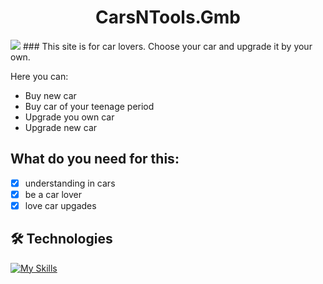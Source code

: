 
# <h1 align='center'>CarsNTools.Gmb</h1>
<img src="http://img.shields.io/static/v1?label=Status&message=in progress&color=yellow&style="/>
### This site is for car lovers. Choose your car and upgrade it by your own.

Here you can:
+ Buy new car
+ Buy car of your teenage period
+ Upgrade you own car
+ Upgrade new car

## What do you need for this:
- [x] understanding in cars
- [x] be a car lover
- [x] love car upgades 

## :hammer_and_wrench: Technologies
[![My Skills](https://skillicons.dev/icons?i=html,css)](https://skillicons.dev)
